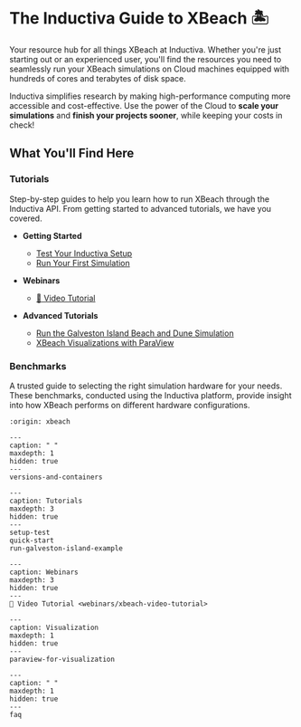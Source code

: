 # The Inductiva Guide to XBeach 🏝️

Your resource hub for all things XBeach at Inductiva. Whether you're just starting out or an experienced user, you'll find the resources you need to seamlessly run your XBeach simulations on Cloud machines equipped with hundreds of cores and terabytes of disk space.

Inductiva simplifies research by making high-performance computing more accessible and cost-effective. Use the power of the Cloud to **scale your simulations** and **finish your projects sooner**, while keeping your costs in check! 

## What You'll Find Here

### Tutorials
Step-by-step guides to help you learn how to run XBeach through the Inductiva API. From getting started to advanced tutorials, we have you covered.

* **Getting Started**
    - [Test Your Inductiva Setup](setup-test)
    - [Run Your First Simulation](quick-start)

* **Webinars**
    - [🎥 Video Tutorial](webinars/xbeach-video-tutorial)

* **Advanced Tutorials**
    - [Run the Galveston Island Beach and Dune Simulation](run-galveston-island-example)
    - [XBeach Visualizations with ParaView](paraview-for-visualization)

### Benchmarks
A trusted guide to selecting the right simulation hardware for your needs. These benchmarks, conducted using the Inductiva platform, provide insight into how XBeach performs on different hardware configurations.

```{banner}
:origin: xbeach
```

```{toctree}
---
caption: " "
maxdepth: 1
hidden: true
---
versions-and-containers
```

```{toctree}
---
caption: Tutorials
maxdepth: 3
hidden: true
---
setup-test
quick-start
run-galveston-island-example
```

```{toctree}
---
caption: Webinars
maxdepth: 3
hidden: true
---
🎥 Video Tutorial <webinars/xbeach-video-tutorial>
```



```{toctree}
---
caption: Visualization
maxdepth: 1
hidden: true
---
paraview-for-visualization
```

```{toctree}
---
caption: " "
maxdepth: 1
hidden: true
---
faq
```
